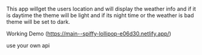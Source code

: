 This app willget the users location and will display the weather info and if it is daytime the theme will be light and if its night time or the weather is bad theme will be set to dark.

Working Demo
(https://main--spiffy-lollipop-e06d30.netlify.app/)



use your own api

